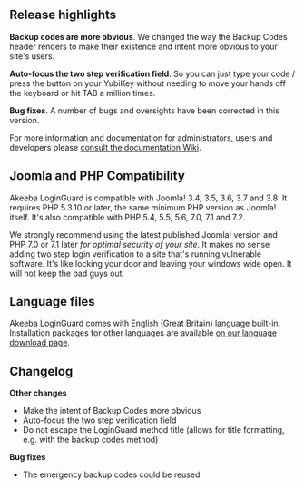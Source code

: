 ## Release highlights
 
**Backup codes are more obvious**. We changed the way the Backup Codes header renders to make their existence and intent more obvious to your site's users.

**Auto-focus the two step verification field**. So you can just type your code / press the button on your YubiKey without needing to move your hands off the keyboard or hit TAB a million times.

**Bug fixes**. A number of bugs and oversights have been corrected in this version.

For more information and documentation for administrators, users and developers please [consult the documentation Wiki](https://github.com/akeeba/loginguard/wiki).
 
## Joomla and PHP Compatibility

Akeeba LoginGuard is compatible with Joomla! 3.4, 3.5, 3.6, 3.7 and 3.8. It requires PHP 5.3.10 or later, the same minimum PHP version as Joomla! itself. It's also compatible with PHP 5.4, 5.5, 5.6, 7.0, 7.1 and 7.2.

We strongly recommend using the latest published Joomla! version and PHP 7.0 or 7.1 later _for optimal security of your site_. It makes no sense adding two step login verification to a site that's running vulnerable software. It's like locking your door and leaving your windows wide open. It will not keep the bad guys out.

## Language files

Akeeba LoginGuard comes with English (Great Britain) language built-in. Installation packages for other languages are available [on our language download page](https://cdn.akeebabackup.com/language/loginguard/index.html).

## Changelog

**Other changes**

* Make the intent of Backup Codes more obvious
* Auto-focus the two step verification field
* Do not escape the LoginGuard method title (allows for title formatting, e.g. with the backup codes method) 

**Bug fixes**

* The emergency backup codes could be reused

